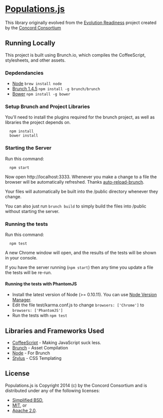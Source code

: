 # [Populations.js](https://github.com/concord-consortium/populations.js)

This library originally evolved from the [Evolution Readiness](http://concord.org/projects/evolution-readiness) project created by
the [Concord Consortium](http://www.concord.org/)

## Running Locally

This project is built using Brunch.io, which compiles the CoffeeScript,
stylesheets, and other assets.

### Depdendancies

* [Node](http://nodejs.org/) `brew install node`
* [Brunch 1.4.5](http://brunch.io) `npm install -g brunch/brunch`
* [Bower](http://bower.io/) `npm install -g bower`

### Setup Brunch and Project Libraries

You'll need to install the plugins required for the brunch project, as well
as libraries the project depends on.

```
  npm install
  bower install
```

### Starting the Server

Run this command:

```
  npm start
```

Now open http://localhost:3333. Whenever you make a change to a file the
browser will be automatically refreshed. Thanks
[auto-reload-brunch](https://github.com/brunch/auto-reload-brunch).

Your files will automatically be built into the /public directory
whenever they change.

You can also just run `brunch build` to simply build the files into /public without starting 
the server.

### Running the tests

Run this command:

```
  npm test
```

A new Chrome window will open, and the results of the tests will be shown in your console.

If you have the server running (`npm start`) then any time you update a file the tests will
be re-run.

#### Running the tests with PhantomJS

* Install the latest version of Node (>= 0.10.11). You can use [Node Version Manager](https://github.com/creationix/nvm).
* Edit the file test/karma.conf.js to change `browsers: ['Chrome']` to `browsers: ['PhantomJS']`
* Run the tests with `npm test`

## Libraries and Frameworks Used

* [CoffeeScript](http://coffeescript.org/) - Making JavaScript suck less.
* [Brunch](http://brunch.io) - Asset Compilation
* [Node](http://nodejs.org/) - For Brunch
* [Stylus](http://learnboost.github.com/stylus/) - CSS Templating

## License

Populations.js is Copyright 2014 (c) by the Concord Consortium and is distributed under
any of the following licenses:

- [Simplified BSD](http://www.opensource.org/licenses/BSD-2-Clause),
- [MIT](http://www.opensource.org/licenses/MIT), or
- [Apache 2.0](http://www.opensource.org/licenses/Apache-2.0).